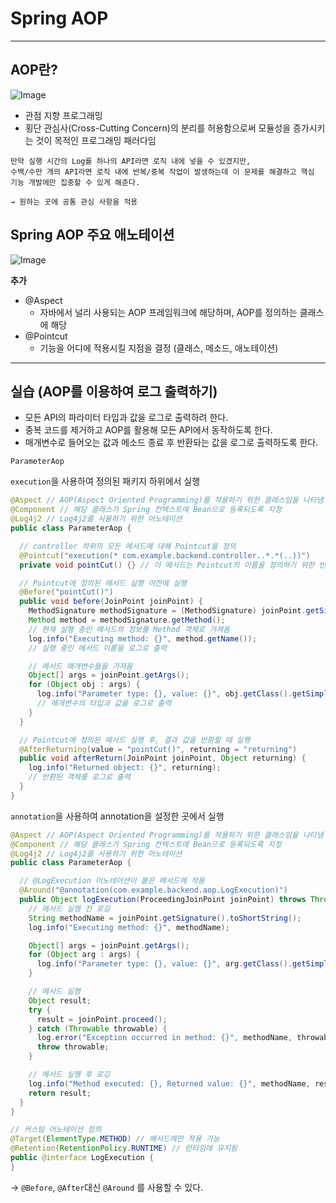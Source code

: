 # Spring AOP

---

## AOP란?
![Image](https://github.com/user-attachments/assets/3ea701d7-fdf7-4fbb-bd35-bc590b44a068)

- 관점 지향 프로그래밍
- 횡단 관심사(Cross-Cutting Concern)의 분리를 허용함으로써 모듈성을 증가시키는 것이 목적인 프로그래밍 패러다임

```text
만약 실행 시간의 Log를 하나의 API라면 로직 내에 넣을 수 있겠지만, 
수백/수만 개의 API라면 로직 내에 반복/중복 작업이 발생하는데 이 문제를 해결하고 핵심 기능 개발에만 집중할 수 있게 해준다.

→ 원하는 곳에 공통 관심 사항을 적용
```

## Spring AOP 주요 애노테이션
![Image](https://github.com/user-attachments/assets/33e79ca5-4a2e-4962-a89c-38d0a4a9bd5b)

**추가**

- @Aspect
    - 자바에서 널리 사용되는 AOP 프레임워크에 해당하며, AOP를 정의하는 클래스에 해당
- @Pointcut
    - 기능을 어디에 적용시킬 지점을 결정 (클래스, 메소드, 애노테이션)
---

## 실습 (AOP를 이용하여 로그 출력하기)

- 모든 API의 파라미터 타입과 값을 로그로 출력하려 한다.
- 중복 코드를 제거하고 AOP를 활용해 모든 API에서 동작하도록 한다.
- 매개변수로 들어오는 값과 메소드 종료 후 반환돠는 값을 로그로 출력하도록 한다.

`ParameterAop`

`execution`을 사용하여 정의된 패키지 하위에서 실행
```java
@Aspect // AOP(Aspect Oriented Programming)를 적용하기 위한 클래스임을 나타냄
@Component // 해당 클래스가 Spring 컨텍스트에 Bean으로 등록되도록 지정
@Log4j2 // Log4j2를 사용하기 위한 어노테이션
public class ParameterAop {

  // controller 하위의 모든 메서드에 대해 Pointcut을 정의
  @Pointcut("execution(* com.example.backend.controller..*.*(..))")
  private void pointCut() {} // 이 메서드는 Pointcut의 이름을 정의하기 위한 빈 메서드

  // Pointcut에 정의된 메서드 실행 이전에 실행
  @Before("pointCut()")
  public void before(JoinPoint joinPoint) {
    MethodSignature methodSignature = (MethodSignature) joinPoint.getSignature();
    Method method = methodSignature.getMethod();
    // 현재 실행 중인 메서드의 정보를 Method 객체로 가져옴
    log.info("Executing method: {}", method.getName());
    // 실행 중인 메서드 이름을 로그로 출력

    // 메서드 매개변수들을 가져옴
    Object[] args = joinPoint.getArgs();
    for (Object obj : args) {
      log.info("Parameter type: {}, value: {}", obj.getClass().getSimpleName(), obj);
      // 매개변수의 타입과 값을 로그로 출력
    }
  }

  // Pointcut에 정의된 메서드 실행 후, 결과 값을 반환할 때 실행
  @AfterReturning(value = "pointCut()", returning = "returning")
  public void afterReturn(JoinPoint joinPoint, Object returning) {
    log.info("Returned object: {}", returning);
    // 반환된 객체를 로그로 출력
  }
}
```

`annotation`을 사용하여 annotation을 설정한 곳에서 실행
```java
@Aspect // AOP(Aspect Oriented Programming)를 적용하기 위한 클래스임을 나타냄
@Component // 해당 클래스가 Spring 컨텍스트에 Bean으로 등록되도록 지정
@Log4j2 // Log4j2를 사용하기 위한 어노테이션
public class ParameterAop {

  // @LogExecution 어노테이션이 붙은 메서드에 적용
  @Around("@annotation(com.example.backend.aop.LogExecution)")
  public Object logExecution(ProceedingJoinPoint joinPoint) throws Throwable {
    // 메서드 실행 전 로깅
    String methodName = joinPoint.getSignature().toShortString();
    log.info("Executing method: {}", methodName);

    Object[] args = joinPoint.getArgs();
    for (Object arg : args) {
      log.info("Parameter type: {}, value: {}", arg.getClass().getSimpleName(), arg);
    }

    // 메서드 실행
    Object result;
    try {
      result = joinPoint.proceed();
    } catch (Throwable throwable) {
      log.error("Exception occurred in method: {}", methodName, throwable);
      throw throwable;
    }

    // 메서드 실행 후 로깅
    log.info("Method executed: {}, Returned value: {}", methodName, result);
    return result;
  }
}

// 커스텀 어노테이션 정의
@Target(ElementType.METHOD) // 메서드에만 적용 가능
@Retention(RetentionPolicy.RUNTIME) // 런타임에 유지됨
public @interface LogExecution {
}
```
-> `@Before`, `@After`대신 `@Around` 를 사용할 수 있다.

